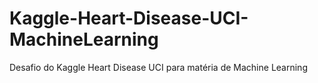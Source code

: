 # Kaggle-Heart-Disease-UCI-MachineLearning
Desafio do Kaggle Heart Disease UCI para matéria de Machine Learning
